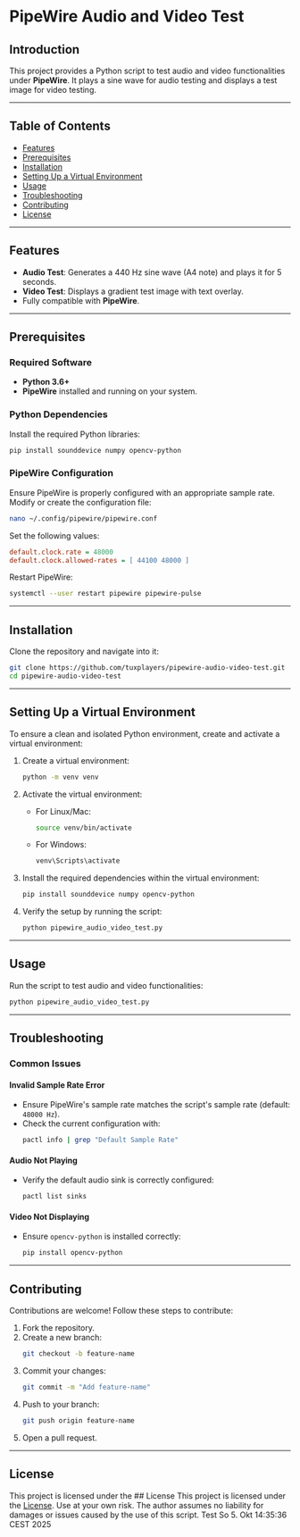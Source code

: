 # PipeWire Audio and Video Test

## Introduction

This project provides a Python script to test audio and video functionalities under **PipeWire**. It plays a sine wave for audio testing and displays a test image for video testing.

---

## Table of Contents

- [Features](#features)
- [Prerequisites](#prerequisites)
- [Installation](#installation)
- [Setting Up a Virtual Environment](#setting-up-a-virtual-environment)
- [Usage](#usage)
- [Troubleshooting](#troubleshooting)
- [Contributing](#contributing)
- [License](#license)

---

## Features

- **Audio Test**: Generates a 440 Hz sine wave (A4 note) and plays it for 5 seconds.
- **Video Test**: Displays a gradient test image with text overlay.
- Fully compatible with **PipeWire**.

---

## Prerequisites

### Required Software

- **Python 3.6+**
- **PipeWire** installed and running on your system.

### Python Dependencies

Install the required Python libraries:
```bash
pip install sounddevice numpy opencv-python
```

### PipeWire Configuration

Ensure PipeWire is properly configured with an appropriate sample rate. Modify or create the configuration file:
```bash
nano ~/.config/pipewire/pipewire.conf
```

Set the following values:
```ini
default.clock.rate = 48000
default.clock.allowed-rates = [ 44100 48000 ]
```

Restart PipeWire:
```bash
systemctl --user restart pipewire pipewire-pulse
```

---

## Installation

Clone the repository and navigate into it:
```bash
git clone https://github.com/tuxplayers/pipewire-audio-video-test.git
cd pipewire-audio-video-test
```

---

## Setting Up a Virtual Environment

To ensure a clean and isolated Python environment, create and activate a virtual environment:

1. Create a virtual environment:
   ```bash
   python -m venv venv
   ```

2. Activate the virtual environment:
   - For Linux/Mac:
     ```bash
     source venv/bin/activate
     ```
   - For Windows:
     ```bash
     venv\Scripts\activate
     ```

3. Install the required dependencies within the virtual environment:
   ```bash
   pip install sounddevice numpy opencv-python
   ```

4. Verify the setup by running the script:
   ```bash
   python pipewire_audio_video_test.py
   ```

---

## Usage

Run the script to test audio and video functionalities:
```bash
python pipewire_audio_video_test.py
```

---

## Troubleshooting

### Common Issues

#### Invalid Sample Rate Error
- Ensure PipeWire's sample rate matches the script's sample rate (default: `48000 Hz`).
- Check the current configuration with:
  ```bash
  pactl info | grep "Default Sample Rate"
  ```

#### Audio Not Playing
- Verify the default audio sink is correctly configured:
  ```bash
  pactl list sinks
  ```

#### Video Not Displaying
- Ensure `opencv-python` is installed correctly:
  ```bash
  pip install opencv-python
  ```

---

## Contributing

Contributions are welcome! Follow these steps to contribute:

1. Fork the repository.
2. Create a new branch:
   ```bash
   git checkout -b feature-name
   ```
3. Commit your changes:
   ```bash
   git commit -m "Add feature-name"
   ```
4. Push to your branch:
   ```bash
   git push origin feature-name
   ```
5. Open a pull request.

---

## License

This project is licensed under the ## License
This project is licensed under the [License](LICENSE). Use at your own risk. The author assumes no liability for damages or issues caused by the use of this script.
Test So 5. Okt 14:35:36 CEST 2025
